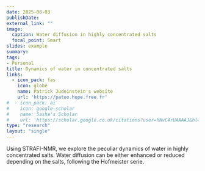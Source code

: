 ```yaml
---
date: 2025-08-03
publishDate:
external_link: ""
image:
  caption: Water diffusion in highly concentrated salts
  focal_point: Smart
slides: example
summary:
tags:
- Personal
title: Dynamics of water in concentrated salts
links:
  - icon_pack: fas
    icon: globe
    name: Patrick Judeinstein's website
    url: 'https://patoo.hope.free.fr'
#  - icon_pack: ai
#    icon: google-scholar
#    name: Sasha's Scholar
#    url: 'https://scholar.google.co.uk/citations?user=hNvC4rUAAAAJ&hl=en'
type: "research"
layout: "single"
---
```


Using STRAFI-NMR, we explore the peculiar dynamics of water in highly concentrated salts. Water diffusion can be either enhanced or reduced depending on the salts, following the Hofmeister serie.
